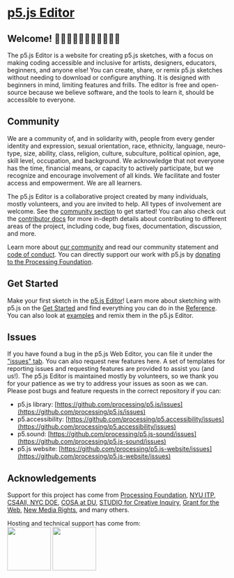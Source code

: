 # [p5.js Editor](https://editor.p5js.org)

## Welcome! 👋👋🏿👋🏽👋🏻👋🏾👋🏼

The p5.js Editor is a website for creating p5.js sketches, with a focus on making coding accessible and inclusive for artists, designers, educators, beginners, and anyone else! You can create, share, or remix p5.js sketches without needing to download or configure anything. It is designed with beginners in mind, limiting features and frills. The editor is free and open-source because we believe software, and the tools to learn it, should be accessible to everyone.

## Community

We are a community of, and in solidarity with, people from every gender identity and expression, sexual orientation, race, ethnicity, language, neuro-type, size, ability, class, religion, culture, subculture, political opinion, age, skill level, occupation, and background. We acknowledge that not everyone has the time, financial means, or capacity to actively participate, but we recognize and encourage involvement of all kinds. We facilitate and foster access and empowerment. We are all learners.

The p5.js Editor is a collaborative project created by many individuals, mostly volunteers, and you are invited to help. All types of involvement are welcome. See the [community section](https://p5js.org/community) to get started! You can also check out the [contributor docs](./contributor_docs/README.md) for more in-depth details about contributing to different areas of the project, including code, bug fixes, documentation, discussion, and more.

Learn more about [our community](https://p5js.org/community/) and read our community statement and [code of conduct](./.github/CODE_OF_CONDUCT.md). You can directly support our work with p5.js by [donating to the Processing Foundation](https://processingfoundation.org/support).

## Get Started

Make your first sketch in the [p5.js Editor](https://editor.p5js.org/)! Learn more about sketching with p5.js on the [Get Started](https://p5js.org/get-started/) and find everything you can do in the [Reference](https://p5js.org/reference/). You can also look at [examples](https://editor.p5js.org/p5/sketches) and remix them in the p5.js Editor.

## Issues

If you have found a bug in the p5.js Web Editor, you can file it under the ["issues" tab](https://github.com/processing/p5.js-web-editor/issues). You can also request new features here. A set of templates for reporting issues and requesting features are provided to assist you (and us!). The p5.js Editor is maintained mostly by volunteers, so we thank you for your patience as we try to address your issues as soon as we can. Please post bugs and feature requests in the correct repository if you can:

* p5.js library: [https://github.com/processing/p5.js/issues](https://github.com/processing/p5.js/issues)
* p5.accessibility: [https://github.com/processing/p5.accessibility/issues](https://github.com/processing/p5.accessibility/issues)
* p5.sound: [https://github.com/processing/p5.js-sound/issues](https://github.com/processing/p5.js-sound/issues)
* p5.js website: [https://github.com/processing/p5.js-website/issues](https://github.com/processing/p5.js-website/issues)

## Acknowledgements

Support for this project has come from [Processing Foundation](https://processingfoundation.org/), [NYU ITP](https://tisch.nyu.edu/itp), [CS4All, NYC DOE](http://cs4all.nyc/), [COSA at DU](https://liberalarts.du.edu/emergent-digital-practices/open-source-arts), [STUDIO for Creative Inquiry](https://studioforcreativeinquiry.org/), [Grant for the Web](https://www.grantfortheweb.org/), [New Media Rights](https://www.newmediarights.org/), and many others. 

Hosting and technical support has come from: <br />
<a href="https://releasehub.com/" target="_blank"><img width="100" src="https://assets.website-files.com/603dd147c5b0a480611bd348/603dd147c5b0a469bc1bd451_logo--dark.svg" /></a> 
<a href="https://www.browserstack.com/" target="_blank"><img width="100" src="https://user-images.githubusercontent.com/6063380/46976166-ab280a80-d096-11e8-983b-18dd38c8cc9b.png" /></a>
